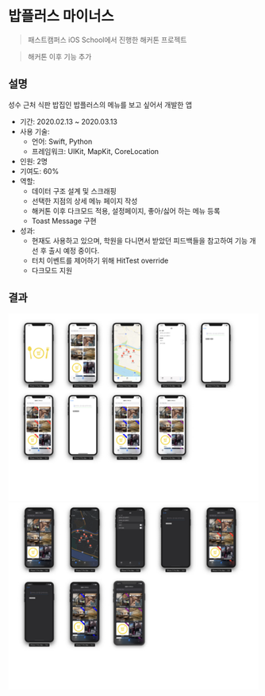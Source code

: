 # 밥플러스 마이너스

> 패스트캠퍼스 iOS School에서 진행한 해커톤 프로젝트

> 해커톤 이후 기능 추가

## 설명

성수 근처 식판 밥집인 밥플러스의 메뉴를 보고 싶어서 개발한 앱

- 기간: 2020.02.13 ~ 2020.03.13
- 사용 기술:
  - 언어: Swift, Python
  - 프레임워크: UIKit, MapKit, CoreLocation
- 인원: 2명
- 기여도: 60%
- 역할:
  - 데이터 구조 설계 및 스크래핑
  - 선택한 지점의 상세 메뉴 페이지 작성
  - 해커톤 이후 다크모드 적용, 설정페이지, 좋아/싫어 하는 메뉴 등록
  - Toast Message 구현
- 성과:
  - 현재도 사용하고 있으며, 학원을 다니면서 받았던 피드백들을 참고하여 기능 개선 후 출시 예정 중이다.
  - 터치 이벤트를 제어하기 위해 HitTest override
  - 다크모드 지원

## 결과

 ![babplusLight](./assets/lightmode.jpeg)
 ![babplusDark](./assets/darkmode.jpeg)